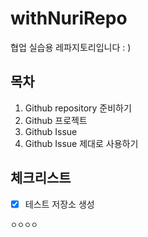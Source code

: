 # withNuriRepo
협업 실습용 레파지토리입니다 : )

## 목차
1. Github repository 준비하기
2. Github 프로젝트
3. Github Issue
4. Github Issue 제대로 사용하기

## 체크리스트
- [x] 테스트 저장소 생성

```
ㅇㅇㅇㅇ
```
